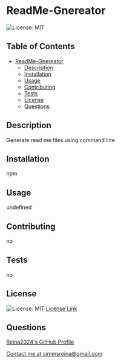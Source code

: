 
# ReadMe-Gnereator
![License: MIT](https://img.shields.io/badge/License-MIT-yellow.svg)

## Table of Contents

- [ReadMe-Gnereator](#ReadMe-Gnereator)
  - [Description](#description)
  - [Installation](#installation)
  - [Usage](#usage)
  - [Contributing](#contributing)
  - [Tests](#tests)
  - [License](#license)
  - [Questions](#questions)

## Description
Generate read me files using command line

## Installation
npm

## Usage
undefined

## Contributing
no

## Tests
no


## License
![License: MIT](https://img.shields.io/badge/License-MIT-yellow.svg) [License Link](https://opensource.org/licenses/MIT)
## Questions

[Reina2024's GitHub Profile](https://github.com/Reina2024)

[Contact me at simmsreina@gmail.com](mailto:simmsreina@gmail.com)
